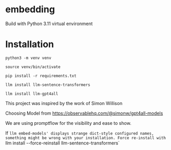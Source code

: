 # embedding

Build with Python 3.11 virtual environment

# Installation

``python3 -m venv venv``

``source venv/bin/activate``

``pip install -r requirements.txt``

``llm install llm-sentence-transformers``

``llm install llm-gpt4all``

This project was inspired by the work of Simon Willison

Choosing Model from https://observablehq.com/@simonw/gpt4all-models 
 
We are using promptflow for the visibility and ease to show.

If `llm embed-models' displays strange dict-style configured names, something might be wrong with your installation. Force re-install with `llm install --force-reinstall llm-sentence-transformers`
